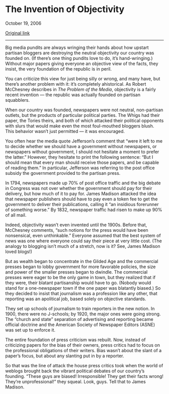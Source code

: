 The Invention of Objectivity
============================

October 19, 2006

[Original link](http://www.aaronsw.com/weblog/newobjectivity)

* * * * *

Big media pundits are always wringing their hands about how upstart
partisan bloggers are destroying the neutral objectivity our country was
founded on. (If there’s one thing pundits love to do, it’s
hand-wringing.) Without major papers giving everyone an objective view
of the facts, they insist, the very foundation of the republic is in
peril.

You can criticize this view for just being silly or wrong, and many
have, but there’s another problem with it: it’s completely ahistorical.
As Robert McChesney describes in *The Problem of the Media*, objectivity
is a fairly recent invention — the republic was actually founded on
partisan squabblers.

When our country was founded, newspapers were not neutral, non-partisan
outlets, but the products of particular political parties. The Whigs had
their paper, the Tories theirs, and both of which attacked their
political opponents with slurs that would make even the most
foul-mouthed bloggers blush. This behavior wasn’t just permitted — it
was encouraged.

You often hear the media quote Jefferson’s comment that “were it left to
me to decide whether we should have a government without newspapers, or
newspapers without government, I should not hesitate a moment to prefer
the latter.” However, they hesitate to print the following sentence:
“But I should mean that every man should receive those papers, and be
capable of reading them.” In particular, Jefferson was referring to the
post office subsidy the government provided to the partisan press.

In 1794, newspapers made up 70% of post office traffic and the big
debate in Congress was not over whether the government should pay for
their delivery, but how much of it to pay for. James Madison attacked
the idea that newspaper publishers should have to pay even a token fee
to get the government to deliver their publications, calling it “an
insidious forerunner of something worse.” By 1832, newspaper traffic had
risen to make up 90% of all mail.

Indeed, objectivity wasn’t even invented until the 1900s. Before that,
McChesney comments, “such notions for the press would have been
nonsensical, even unthinkable.” Everyone assumed that the best system of
news was one where everyone could say their piece at very little cost.
(The analogy to blogging isn’t much of a stretch, now is it? See, James
Madison loved blogs!)

But as wealth began to concentrate in the Gilded Age and the commercial
presses began to lobby government for more favorable policies, the size
and power of the smaller presses began to dwindle. The commercial
presses were eager to be the only game in town, but they realized that
if they were, their blatant partisanship would have to go. (Nobody would
stand for a one-newspaper town if the one paper was blatantly biased.)
So they decided to insist that journalism was a profession like any
other, that reporting was an apolitical job, based solely on objective
standards.

They set up schools of journalism to train reporters in the new notion.
In 1900, there were no J-schools; by 1920, the major ones were going
strong. The “church and state” separation of advertising and reporting
became official doctrine and the American Society of Newspaper Editors
(ASNE) was set up to enforce it.

The entire foundation of press criticism was rebuilt. Now, instead of
criticizing papers for the bias of their owners, press critics had to
focus on the professional obligations of their writers. Bias wasn’t
about the slant of a paper’s focus, but about any slanting put in by a
reporter.

So that was the line of attack the house press critics took when the
world of weblogs brought back the vibrant political debates of our
country’s founding. “These guys are biased! Irresponsible! They get
their facts wrong! They’re unprofessional!” they squeal. Look, guys.
Tell that to James Madison.
